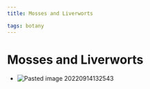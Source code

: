 ```yaml
---
title: Mosses and Liverworts

tags: botany 
---
```


# Mosses and Liverworts
- ![Pasted image 20220914132543](Pasted%20image%2020220914132543.png)
